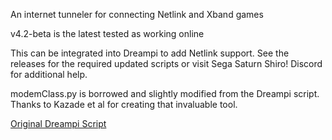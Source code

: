 An internet tunneler for connecting Netlink and Xband games

v4.2-beta is the latest tested as working online

This can be integrated into Dreampi to add Netlink support. See the releases for the required updated scripts or visit Sega Saturn Shiro! Discord for additional help.

modemClass.py is borrowed and slightly modified from the Dreampi script. Thanks to Kazade et al for creating that invaluable tool.

[Original Dreampi Script](https://github.com/Kazade/dreampi)
